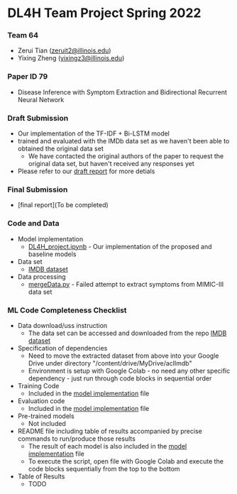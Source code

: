 # DL4H Team Project Spring 2022

### Team 64
- Zerui Tian (zeruit2@illinois.edu)
- Yixing Zheng (yixingz3@illinois.edu)

### Paper ID 79
- Disease Inference with Symptom Extraction and Bidirectional Recurrent Neural Network

### Draft Submission
- Our implementation of the TF-IDF + Bi-LSTM model
- trained and evaluated with the IMDb data set as we haven't been able to obtained the original data set
  - We have contacted the original authors of the paper to request the original data set, but haven't received any responses yet
- Please refer to our [draft report](https://github.com/yixingz3/DL4H_team_project/blob/main/CS598DL4H_project_template_2022Spring_team64.pdf) for more detials 

### Final Submission
- [final report](To be completed)

### Code and Data
- Model implementation
    - [DL4H_project.ipynb](https://github.com/yixingz3/DL4H_team_project/blob/main/DL4H_project.ipynb)
          - Our implementation of the proposed and baseline models
- Data set
    - [IMDB dataset](https://github.com/yixingz3/DL4H_team_project/blob/main/aclImdb_v1.tar.gz)
- Data processing
    - [mergeData.py](https://github.com/yixingz3/DL4H_team_project/blob/main/mergeData.py)
          - Failed attempt to extract symptoms from MIMIC-III data set

### ML Code Completeness Checklist
- Data download/uss instruction
    - The data set can be accessed and downloaded from the repo [IMDB dataset](https://github.com/yixingz3/DL4H_team_project/blob/main/aclImdb_v1.tar.gz)
- Specification of dependencies
    - Need to move the extracted dataset from above into your Google Drive under directory "/content/drive/MyDrive/aclImdb"
    - Environment is setup with Google Colab
          - no need any other specific dependency
          - just run through code blocks in sequential order
- Training Code
    - Included in the [model implementation](https://github.com/yixingz3/DL4H_team_project/blob/main/DL4H_project.ipynb) file
- Evaluation code
    - Included in the [model implementation](https://github.com/yixingz3/DL4H_team_project/blob/main/DL4H_project.ipynb) file
- Pre-trained models
    - Not included
- README file including table of results accompanied by precise commands to run/produce those results
    - The result of each model is also included in the [model implementation](https://github.com/yixingz3/DL4H_team_project/blob/main/DL4H_project.ipynb) file
    - To execute the script, open file with Google Colab and execute the code blocks sequentially from the top to the bottom
- Table of Results
    - TODO



